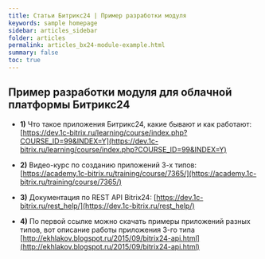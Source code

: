 ```yaml
---
title: Статьи Битрикс24 | Пример разработки модуля
keywords: sample homepage
sidebar: articles_sidebar
folder: articles
permalink: articles_bx24-module-example.html
summary: false
toc: true
---
```


## Пример разработки модуля для облачной платформы Битрикс24

* **1)** Что такое приложения Битрикс24, какие бывают и как работают: [https://dev.1c-bitrix.ru/learning/course/index.php?COURSE_ID=99&INDEX=Y](https://dev.1c-bitrix.ru/learning/course/index.php?COURSE_ID=99&INDEX=Y)

* **2)** Видео-курс по созданию приложений 3-х типов: [https://academy.1c-bitrix.ru/training/course/7365/](https://academy.1c-bitrix.ru/training/course/7365/)

* **3)** Документация по REST API Bitrix24: [https://dev.1c-bitrix.ru/rest_help/](https://dev.1c-bitrix.ru/rest_help/)

* **4)** По первой ссылке можно скачать примеры приложений разных типов, вот описание работы приложения 3-го типа [http://ekhlakov.blogspot.ru/2015/09/bitrix24-api.html](http://ekhlakov.blogspot.ru/2015/09/bitrix24-api.html)
